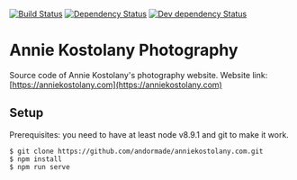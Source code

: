 [![Build Status][travis-svg]][travis-url]
[![Dependency Status][david-deps-svg]][david-deps-url]
[![Dev dependency Status][david-devdeps-svg]][david-devdeps-url]

# Annie Kostolany Photography

Source code of Annie Kostolany's photography website.
Website link: [https://anniekostolany.com](https://anniekostolany.com)

## Setup

Prerequisites: you need to have at least node v8.9.1 and git to make it work.

    $ git clone https://github.com/andormade/anniekostolany.com.git
    $ npm install
    $ npm run serve

[travis-svg]: https://travis-ci.org/andormade/anniekostolany.com.svg?branch=master
[travis-url]: https://travis-ci.org/andormade/anniekostolany.com
[david-deps-svg]: https://david-dm.org/andormade/anniekostolany.com.svg
[david-deps-url]: https://david-dm.org/andormade/anniekostolany.com
[david-devdeps-svg]: https://david-dm.org/andormade/anniekostolany.com/dev-status.svg
[david-devdeps-url]: https://david-dm.org/andormade/anniekostolany.com#info=devDependencies
